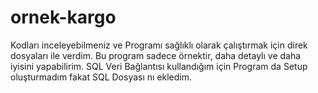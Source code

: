 # ornek-kargo
Kodları inceleyebilmeniz ve Programı sağlıklı olarak çalıştırmak için direk dosyaları ile verdim.
Bu program sadece örnektir, daha detaylı ve daha iyisini yapabilirim.
SQL Veri Bağlantısı kullandığım için Program da Setup oluşturmadım fakat SQL Dosyası nı ekledim.

